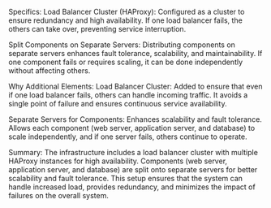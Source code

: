 Specifics:
Load Balancer Cluster (HAProxy): Configured as a cluster to ensure redundancy and high availability. If one load balancer fails, the others can take over, preventing service interruption.

Split Components on Separate Servers: Distributing components on separate servers enhances fault tolerance, scalability, and maintainability. If one component fails or requires scaling, it can be done independently without affecting others.

Why Additional Elements:
Load Balancer Cluster: Added to ensure that even if one load balancer fails, others can handle incoming traffic. It avoids a single point of failure and ensures continuous service availability.

Separate Servers for Components: Enhances scalability and fault tolerance. Allows each component (web server, application server, and database) to scale independently, and if one server fails, others continue to operate.

Summary:
The infrastructure includes a load balancer cluster with multiple HAProxy instances for high availability. Components (web server, application server, and database) are split onto separate servers for better scalability and fault tolerance. This setup ensures that the system can handle increased load, provides redundancy, and minimizes the impact of failures on the overall system.
